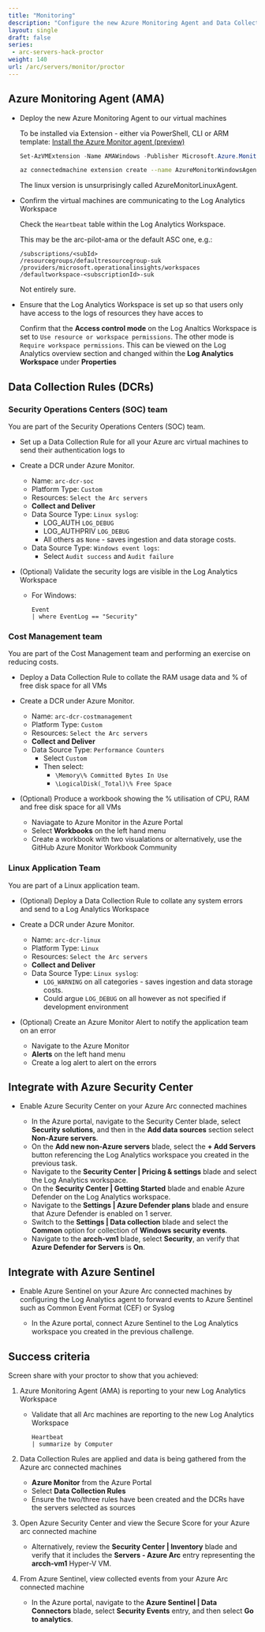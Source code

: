 ```yaml
---
title: "Monitoring"
description: "Configure the new Azure Monitoring Agent and Data Collection Rules. Optionally integrate with Azure Security Center and Azure Sentinel."
layout: single
draft: false
series:
 - arc-servers-hack-proctor
weight: 140
url: /arc/servers/monitor/proctor
---
```


## Azure Monitoring Agent (AMA)

* Deploy the new Azure Monitoring Agent to our virtual machines

    To be installed via Extension - either via PowerShell, CLI or ARM template:
    [Install the Azure Monitor agent (preview)](https://docs.microsoft.comazure/azure-monitor/agents/azure-monitor-agent-install)

    ```powershell
    Set-AzVMExtension -Name AMAWindows -Publisher Microsoft.Azure.Monitor -ExtensionType AzureMonitorWindowsAgent -VMName <virtual-machine-name> -ResourceGroupName <resource-group-name> -Location <location>
    ```

    ```bash
    az connectedmachine extension create --name AzureMonitorWindowsAgent --publisher Microsoft.Azure.Monitor --type AzureMonitorWindowsAgent --machine-name <arc-server-name> --resource-group <resource-group-name> --location <arc-server-location>
    ```

    The linux version is unsurprisingly called AzureMonitorLinuxAgent.

* Confirm the virtual machines are communicating to the Log Analytics Workspace

    Check the `Heartbeat` table within the Log Analytics Workspace.

    This may be the arc-pilot-ama or the default ASC one, e.g.:

    ```text
    /subscriptions/<subId>
    /resourcegroups/defaultresourcegroup-suk
    /providers/microsoft.operationalinsights/workspaces
    /defaultworkspace-<subscriptionId>-suk
    ```

    Not entirely sure.

* Ensure that the Log Analytics Workspace is set up so that users only have access to the logs of resources they have acces to

    Confirm that the **Access control mode** on the Log Analtics Workspace is set to `Use resource or workspace permissions`. The other mode is `Require workspace permissions`. This can be viewed on the Log Analytics overview section and changed within the **Log Analytics Workspace** under **Properties**

## Data Collection Rules (DCRs)

### Security Operations Centers (SOC) team

You are part of the Security Operations Centers (SOC) team.

* Set up a Data Collection Rule for all your Azure arc virtual machines to send their authentication logs to

* Create a DCR under Azure Monitor.
  * Name: `arc-dcr-soc`
  * Platform Type: `Custom`
  * Resources: `Select the Arc servers`
  * **Collect and Deliver**
  * Data Source Type: `Linux syslog`:
    * LOG_AUTH `LOG_DEBUG`
    * LOG_AUTHPRIV `LOG_DEBUG`
    * All others as `None` - saves ingestion and data storage costs.
  * Data Source Type: `Windows event logs`:
    * Select `Audit success` and `Audit failure`

* (Optional) Validate the security logs are visible in the Log Analytics Workspace

  * For Windows:

    ```text
    Event
    | where EventLog == "Security"
    ```

### Cost Management team

You are part of the Cost Management team and performing an exercise on reducing costs.

* Deploy a Data Collection Rule to collate the RAM usage data and % of free disk space for all VMs

* Create a DCR under Azure Monitor.
  * Name: `arc-dcr-costmanagement`
  * Platform Type: `Custom`
  * Resources: `Select the Arc servers`
  * **Collect and Deliver**
  * Data Source Type: `Performance Counters`
    * Select `Custom`
    * Then select:
      * `\Memory\% Committed Bytes In Use`
      * `\LogicalDisk(_Total)\% Free Space`

* (Optional) Produce a workbook showing the % utilisation of CPU, RAM and free disk space for all VMs

  * Naviagate to Azure Monitor in the Azure Portal
  * Select **Workbooks** on the left hand menu
  * Create a workbook with two visualations or alternatively, use the GitHub Azure Monitor Workbook Community

### Linux Application Team

You are part of a Linux application team.

* (Optional) Deploy a Data Collection Rule to collate any system errors and send to a Log Analytics Workspace

* Create a DCR under Azure Monitor.
  * Name: `arc-dcr-linux`
  * Platform Type: `Linux`
  * Resources: `Select the Arc servers`
  * **Collect and Deliver**
  * Data Source Type: `Linux syslog`:
    * `LOG_WARNING` on all categories - saves ingestion and data storage costs.
    * Could argue `LOG_DEBUG` on all however as not specified if development environment

* (Optional) Create an Azure Monitor Alert to notify the application team on an error

  * Navigate to the Azure Monitor
  * **Alerts** on the left hand menu
  * Create a log alert to alert on the errors

## Integrate with Azure Security Center

* Enable Azure Security Center on your Azure Arc connected machines

  * In the Azure portal, navigate to the Security Center blade, select **Security solutions**, and then in the **Add data sources** section select **Non-Azure servers**.
  * On the **Add new non-Azure servers** blade, select the **+ Add Servers** button referencing the Log Analytics workspace you created in the previous task.
  * Navigate to the **Security Center | Pricing & settings** blade and select the Log Analytics workspace.
  * On the **Security Center | Getting Started** blade and enable Azure Defender on the Log Analytics workspace.
  * Navigate to the **Settings | Azure Defender plans** blade and ensure that Azure Defender is enabled on 1 server.
  * Switch to the **Settings | Data collection** blade and select the **Common** option for collection of **Windows security events**.
  * Navigate to the **arcch-vm1** blade, select **Security**, an verify that **Azure Defender for Servers** is **On**.

## Integrate with Azure Sentinel

* Enable Azure Sentinel on your Azure Arc connected machines by configuring the Log Analytics agent to forward events to Azure Sentinel such as Common Event Format (CEF) or Syslog

  * In the Azure portal, connect Azure Sentinel to the Log Analytics workspace you created in the previous challenge.

## Success criteria

Screen share with your proctor to show that you achieved:

1. Azure Monitoring Agent (AMA) is reporting to your new Log Analytics Workspace

    * Validate that all Arc machines are reporting to the new Log Analytics Workspace

      ```text
      Heartbeat
      | summarize by Computer
      ```

1. Data Collection Rules are applied and data is being gathered from the Azure arc connected machines

    * **Azure Monitor** from the Azure Portal
    * Select **Data Collection Rules**
    * Ensure the two/three rules have been created and the DCRs have the servers selected as sources

1. Open Azure Security Center and view the Secure Score for your Azure arc connected machine
    * Alternatively, review the **Security Center \| Inventory** blade and verify that it includes the **Servers - Azure Arc** entry representing the **arcch-vm1** Hyper-V VM.
1. From Azure Sentinel, view collected events from your Azure Arc connected machine
    * In the Azure portal, navigate to the **Azure Sentinel \| Data Connectors** blade, select **Security Events** entry, and then select **Go to analytics**.
